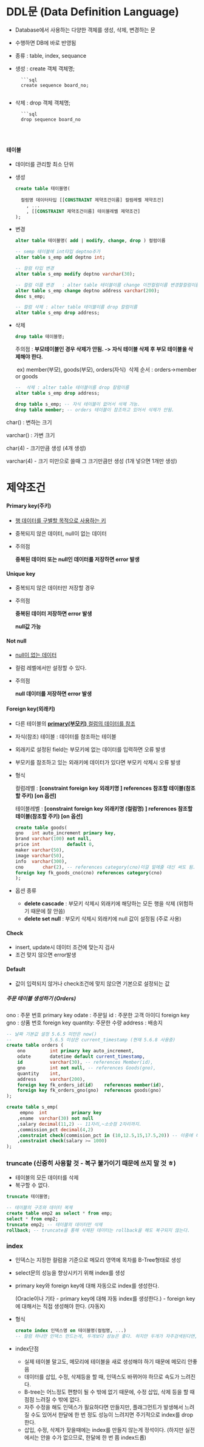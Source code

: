 # DDL문 (Data Definition Language)

- Database에서 사용하는 다양한 객체를 생성, 삭제, 변경하는 문

- 수행하면 DB에 바로 반영됨

- 종류 : table, index, sequance

- 생성 : create 객체 객체명;
		
		```sql
		create sequence board_no;
	```
	
- 삭제 : drop 객체 객체명;
		
		```sql
		drop sequence board_no
	```
	
	​	

#### 테이블

- 데이터를 관리할 최소 단위

- 생성

  ```sql
  create table 테이블명(
    
  	컬럼명 데이터타입 [[CONSTRAINT 제약조건이름] 컬럼레벨 제약조건]
      , ...
      , [[CONSTRAINT 제약조건이름] 테이블레벨 제약조건]
  );
  ```

- 변경

  ```sql
  alter table 테이블명( add | modify, change, drop ) 컬럼이름
  ```

  ```sql
  -- semp 테이블에 int타입 deptno추가
  alter table s_emp add deptno int;
  ```

  ```sql
  -- 컬럼 타입 변경
  alter table s_emp modify deptno varchar(30);
  ```

  ```sql
  -- 컬럼 이름 변경	: alter table 테이블이름 change 이전컬럼이름 변경할컬럼이름 변경할 자료명
  alter table s_emp change deptno address varchar(200);
  desc s_emp;
  ```

  ```sql
  -- 컬럼 삭제 : alter table 테이블이름 drop 칼럼이름
  alter table s_emp drop address;
  ```

  

- 삭제

  ```sql
  drop table 테이블명;
  ```

  주의점 : **부모테이블인 경우 삭제가 안됨. -> 자식 테이블 삭제 후 부모 테이블을 삭제해야 한다.**

  ​			 ex)  member(부모), goods(부모), orders(자식)
  ​				    삭제 순서 : orders->member or goods

  ```sql
  --  삭제 : alter table 테이블이름 drop 칼럼이름
  alter table s_emp drop address;
  ```

  ```sql
  drop table s_emp; -- 자식 테이블이 없어서 삭제 가능.
  drop table member; -- orders 테이블이 참조하고 있어서 삭제가 안됨.
  ```

  



char() : 변하는 크기

varchar() : 가변 크기

char(4) - 크기만큼 생성 (4개 생성)

varchar(4) - 크기 미만으로 쓸때 그 크기만큼만 생성 (1개 넣으면 1개만 생성)





# 제약조건

#### Primary key(주키)

- <u>행 데이터를 구별할 목적으로 사용하는 키</u>

- 중복되지 않은 데이터, null이 없는 데이터

- 주의점

  **중복된 데이터 또는 null인 데이터를 저장하면 error 발생**



#### Unique key

- 중복되지 않은 데이터만 저장할 경우

- 주의점

  **중복된 데이터 저장하면 error 발생**
  
  **null값 가능**



#### Not null

- <u>null이 없는 데이터</u>

- 컬럼 레벨에서만 설정할 수 있다.

- 주의점

  **null 데이터를 저장하면 error 발생**



#### Foreign key(외래키)

- 다른 테이블의 <u>**primary(부모키)** 컬럼의 데이터를 참조</u>

- 자식(참조) 테이블 : 데이터를 참조하는 테이블

- 외래키로 설정된 field는 부모키에 없는 데이터를 입력하면 오류 발생

- 부모키를 참조하고 있는 외래키에 데이터가 있다면 부모키 삭제시 오류 발생

- 형식

  컬럼레벨 : **[constraint foreign key 외래키명 ] references 참조할 테이블(참조할 주키) [on 옵션]**

  테이블레벨 : **[constraint foreign key 외래키명 (컬럼명) ] references 참조할 테이블(참조할 주키) [on 옵션]**

  ```sql
  create table goods(
  gno   int auto_increment primary key,
  brand varchar(100) not null,
  price int          default 0,
  maker varchar(50),
  image varchar(50),
  info  varchar(300),
  cno		char(2), -- references category(cno)이걸 밑에줄 대신 써도 됨.
  foreign key fk_goods_cno(cno) references category(cno)
  );
  ```

- 옵션 종류

  - **delete cascade** : 부모키 삭제시 외래키에 해당하는 모든 행을 삭제 (위험하기 때문에 잘 안씀)
  - **delete set null** : 부모키 삭제시 외래키에 null 값이 설정됨 (주로 사용)

  

#### **Check**

- insert, update시 데이터 조건에 맞는지 검사
- 조건 맞지 않으면 error발생



#### **Default**

- 값이 입력되지 않거나 check조건에 맞지 않으면 기본으로 설정되는 값



##### 주문 테이블 생성하기 (Orders)

ono		: 주문 번호					primary key
odate	: 주문일
id		: 주문한 고객 아이디		foreign key
gno		: 상품 번호					foreign key
quantity: 주문한 수량
address : 배송지

```sql
-- 날짜 기본값 설정 5.6.5 미만은 now()
-- 				5.6.5 이상은 current_timestamp (현재 5.6.8 사용중)
create table orders (
	ono 		int primary key auto_increment,
    odate 		datetime default current_timestamp,
    id 			varchar(30), -- references Member(id),
    gno 		int not null, -- references Goods(gno),
    quantity	int,
    address		varchar(200),
    foreign key fk_orders_id(id) 	references member(id),
    foreign key fk_orders_gno(gno)	references goods(gno)
);
```



```sql
create table s_emp(
	 empno	int			primary key
    ,ename	varchar(30)	not null
    ,salary	decimal(11,2) -- 11자리,~소숫점 2자리까지.
    ,commission_pct decimal(4,2)
    ,constraint check(commision_pct in (10,12.5,15,17.5,20)) -- 이중에 하나가 아니면 에러
    ,constraint check(salary >= 1000)
);
```



### truncate (신중히 사용할 것 - 복구 불가이기 때문에 쓰지 말 것 ㅎ)

- 테이블의 모든 데이터를 삭제
- 복구할 수 없다.

```sql
truncate 테이블명;
```



```sql
-- 테이블의 구조와 데이터 복제
create table emp2 as select * from emp;
select * from emp2;
truncate emp2; -- 테이블의 데이터만 삭제
rollback; -- truncate을 통해 삭제된 데이터는 rollback을 해도 복구되지 않는다.
```



### index

- 인덱스는 지정한 컬럼을 기준으로 메모리 영역에 목차를 B-Tree형태로 생성

- select문의 성능을 향상시키기 위해 index를 생성

- primary key와 foreign key에 대해 자동으로 index를 생성한다.

  (Oracle이나 기타 - primary key에 대해 자동 index를 생성한다.) - foreign key에 대해서는 직접 생성해야 한다. (자동X)

- 형식

  ```sql
  create index 인덱스명 on 테이블명(컬럼명, ...)
  -- 컬럼 하나만 인덱스 만드는게, 두개보다 성능은 좋다. 하지만 두개가 자주검색된다면, 컬럼 두개를 인덱스만드는게 좋다.
  ```

- index단점 
  - 실제 테이블 말고도, 메모리에 테이블을 새로 생성해야 하기 때문에 메모리 안좋음
  - 데이터를 삽입, 수정, 삭제등을 할 때, 인덱스도 바뀌어야 하므로 속도가 느려진다.
  - B-tree는 어느정도 편향이 될 수 밖에 없기 때문에, 수정 삽입, 삭제 등을 할 때 점점 느려질 수 밖에 없다.
  - 자주 수정을 해도 인덱스가 필요하다면 만들지만, 플래그먼트가 발생해서 느려질 수도 있어서 한달에 한 번 정도 성능이 느려지면 주기적으로 index를 drop한다.
  - 삽입, 수정, 삭제가 잦을때에는 index를 만들지 않는게 정석이다. (하지만 실전에서는 안쓸 수가 없으므로, 한달에 한 번 쯤 index드롭)
